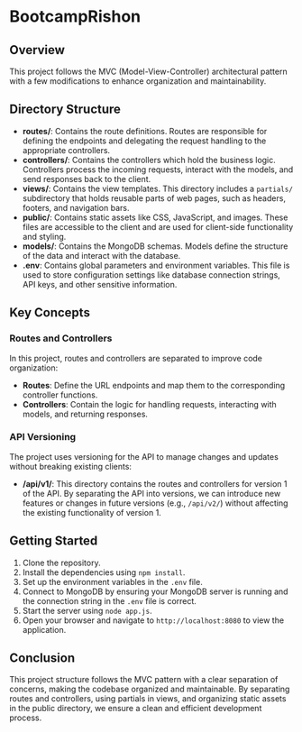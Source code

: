 # BootcampRishon

## Overview

This project follows the MVC (Model-View-Controller) architectural pattern with a few modifications to enhance organization and maintainability.

## Directory Structure

- **routes/**: Contains the route definitions. Routes are responsible for defining the endpoints and delegating the request handling to the appropriate controllers.
- **controllers/**: Contains the controllers which hold the business logic. Controllers process the incoming requests, interact with the models, and send responses back to the client.
- **views/**: Contains the view templates. This directory includes a `partials/` subdirectory that holds reusable parts of web pages, such as headers, footers, and navigation bars.
- **public/**: Contains static assets like CSS, JavaScript, and images. These files are accessible to the client and are used for client-side functionality and styling.
- **models/**: Contains the MongoDB schemas. Models define the structure of the data and interact with the database.
- **.env**: Contains global parameters and environment variables. This file is used to store configuration settings like database connection strings, API keys, and other sensitive information.

## Key Concepts

### Routes and Controllers

In this project, routes and controllers are separated to improve code organization:

- **Routes**: Define the URL endpoints and map them to the corresponding controller functions.
- **Controllers**: Contain the logic for handling requests, interacting with models, and returning responses.

### API Versioning

The project uses versioning for the API to manage changes and updates without breaking existing clients:

- **/api/v1/**: This directory contains the routes and controllers for version 1 of the API. By separating the API into versions, we can introduce new features or changes in future versions (e.g., `/api/v2/`) without affecting the existing functionality of version 1.

## Getting Started

1. Clone the repository.
2. Install the dependencies using `npm install`.
3. Set up the environment variables in the `.env` file.
4. Connect to MongoDB by ensuring your MongoDB server is running and the connection string in the `.env` file is correct.
5. Start the server using `node app.js`.
6. Open your browser and navigate to `http://localhost:8080` to view the application.

## Conclusion

This project structure follows the MVC pattern with a clear separation of concerns, making the codebase organized and maintainable. By separating routes and controllers, using partials in views, and organizing static assets in the public directory, we ensure a clean and efficient development process.